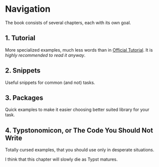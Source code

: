 # Navigation

The book consists of several chapters, each with its own goal.

## 1. Tutorial

More specialized examples, much less words than in [Official Tutorial](https://typst.app/docs/tutorial/). It is _highly recommended to read it anyway_.

## 2. Snippets

Useful snippets for common (and not) tasks.

## 3. Packages

Quick examples to make it easier choosing better suited library for your task.

## 4. Typstonomicon, or The Code You Should Not Write

Totally cursed examples, that you should use only in desperate situations.

I think that this chapter will slowly die as Typst matures.